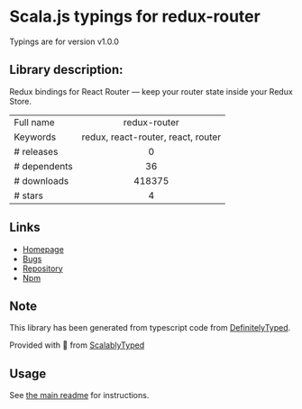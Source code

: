 
# Scala.js typings for redux-router

Typings are for version v1.0.0

## Library description:
Redux bindings for React Router — keep your router state inside your Redux Store.

|                    |                 |
| ------------------ | :-------------: |
| Full name          | redux-router |
| Keywords           | redux, react-router, react, router |
| # releases         | 0 |
| # dependents       | 36 |
| # downloads        | 418375 |
| # stars            | 4 |

## Links
- [Homepage](https://github.com/acdlite/redux-router#readme)
- [Bugs](https://github.com/acdlite/redux-router/issues)
- [Repository](https://github.com/acdlite/redux-router)
- [Npm](https://www.npmjs.com/package/redux-router)
    


## Note
This library has been generated from typescript code from [DefinitelyTyped](https://definitelytyped.org).

Provided with :purple_heart: from [ScalablyTyped](https://github.com/oyvindberg/ScalablyTyped)

## Usage
See [the main readme](../../readme.md) for instructions.


